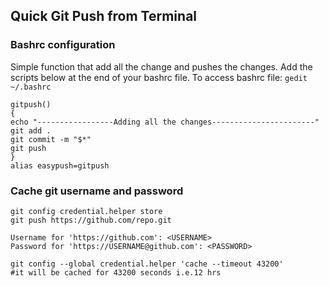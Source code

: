 ## Quick Git Push from Terminal

### Bashrc configuration
Simple function that add all the change and pushes the changes. Add the scripts below at the end of your bashrc file. 
To access bashrc file:
`gedit ~/.bashrc`

```
gitpush()
{
echo "-----------------Adding all the changes-----------------------"
git add .
git commit -m "$*"
git push
}
alias easypush=gitpush
```
### Cache git username and password

```
git config credential.helper store
git push https://github.com/repo.git

Username for 'https://github.com': <USERNAME>
Password for 'https://USERNAME@github.com': <PASSWORD>

git config --global credential.helper 'cache --timeout 43200'
#it will be cached for 43200 seconds i.e.12 hrs

```
